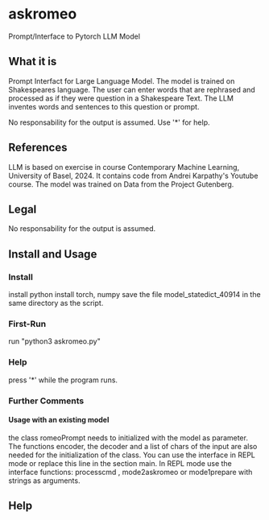 # askromeo
Prompt/Interface to Pytorch LLM Model

## What it is

Prompt Interfact for Large Language Model. The model is trained on Shakespeares language. The user can enter words that are rephrased and processed as if they were question in a Shakespeare Text. 
The LLM inventes words and sentences to this question or prompt.

No responsability for the output is assumed.
Use '*' for help.

## References
LLM is based on exercise in course Contemporary Machine Learning, University of Basel, 2024. It contains code from Andrei Karpathy's Youtube course. The model was trained on Data from the Project Gutenberg.

## Legal
No responsability for the output is assumed.

## Install and Usage

### Install
install python
install torch, numpy
save the file model_statedict_40914 in the same directory as the script.

### First-Run
run "python3 askromeo.py"

### Help
press '*' while the program runs.

### Further Comments
#### Usage with an existing model
the class romeoPrompt needs to initialized with the model as parameter. The functions encoder, the decoder and a list of chars of the input are also needed for the initialization of the class.
You can use the interface in REPL mode or replace this line in the section main.
In REPL mode use the interface functions: processcmd , mode2askromeo or mode1prepare with strings as arguments.


## Help
